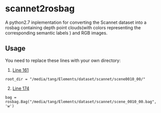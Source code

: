 # scannet2rosbag
A python2.7 inplementation for converting the Scannet dataset into a rosbag containing depth point clouds(with colors representing the corresponding semantic labels ) and RGB images.

## Usage
You need to replace these lines with your own directory:

1.  [Line 161](https://github.com/BIT-TYJ/scannet2rosbag/blob/ba38694a8e53d99441d0534d701f992d48d81ce5/to_bag-xyzrgbl-600.py#L161)

```
root_dir = "/media/tang/Elements/dataset/scannet/scene0010_00/"
```
2.  [Line 174](https://github.com/BIT-TYJ/scannet2rosbag/blob/ba38694a8e53d99441d0534d701f992d48d81ce5/to_bag-xyzrgbl-600.py#L174)
```
bag = rosbag.Bag("/media/tang/Elements/dataset/scannet/scene_0010_00.bag", 'w')
```

